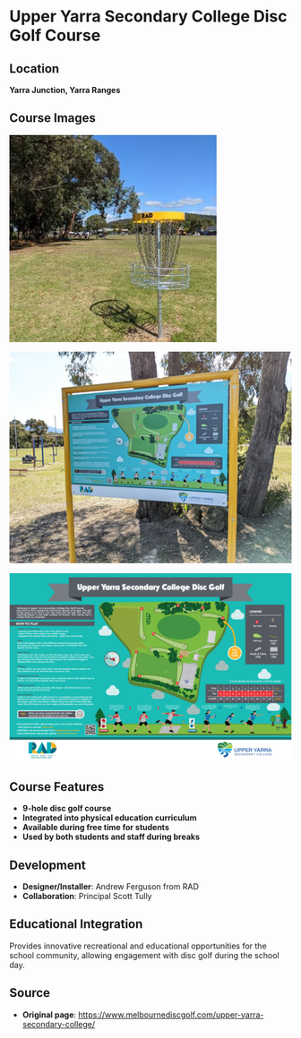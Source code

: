 # Upper Yarra Secondary College Disc Golf Course

## Location
**Yarra Junction, Yarra Ranges**

## Course Images
![Course Thumbnail](course-thumbnail.jpg)

![Course Photo](course-photo.jpg)

![Course Map](course-map.png)

## Course Features
- **9-hole disc golf course**
- **Integrated into physical education curriculum**
- **Available during free time for students**
- **Used by both students and staff during breaks**

## Development
- **Designer/Installer**: Andrew Ferguson from RAD
- **Collaboration**: Principal Scott Tully

## Educational Integration
Provides innovative recreational and educational opportunities for the school community, allowing engagement with disc golf during the school day.

## Source
- **Original page**: https://www.melbournediscgolf.com/upper-yarra-secondary-college/
